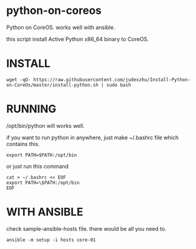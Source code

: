 # python-on-coreos
Python on CoreOS. works well with ansible.

this script install Active Python x86_64 binary to CoreOS.


INSTALL
=======

```
wget -qO- https://raw.githubusercontent.com/judexzhu/Install-Python-on-CoreOs/master/install-python.sh | sudo bash
```

RUNNING
=======

/opt/bin/python will works well.

if you want to run python in anywhere, just make ~/.bashrc file which contains this.
```
export PATH=$PATH:/opt/bin
```

or just run this command
```
cat > ~/.bashrc << EOF
export PATH=\$PATH:/opt/bin
EOF
```


WITH ANSIBLE
============
check sample-ansible-hosts file. there would be all you need to.

```
ansible -m setup -i hosts core-01
```

